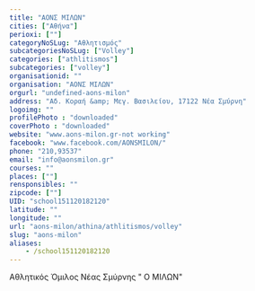 ```yaml
---
title: "ΑΟΝΣ ΜΙΛΩΝ"
cities: ["Αθήνα"]
perioxi: [""]
categoryNoSLug: "Αθλητισμός"
subcategoriesNoSLug: ["Volley"]
categories: ["athlitismos"]
subcategories: ["volley"]
organisationid: ""
organisation: "ΑΟΝΣ ΜΙΛΩΝ"
orgurl: "undefined-aons-milon"
address: "Αδ. Κοραή &amp; Μεγ. Βασιλείου, 17122 Νέα Σμύρνη"
logoimg: ""
profilePhoto : "downloaded"
coverPhoto : "downloaded"
website: "www.aons-milon.gr-not working"
facebook: "www.facebook.com/AONSMILON/"
phone: "210,93537"
email: "info@aonsmilon.gr"
courses: ""
places: [""]
rensponsibles: ""
zipcode: [""]
UID: "school151120182120"
latitude: ""
longitude: ""
url: "aons-milon/athina/athlitismos/volley"
slug: "aons-milon"
aliases:
    - /school151120182120
---
```



Αθλητικός Όμιλος Νέας Σμύρνης &quot; Ο ΜΙΛΩΝ&quot;

